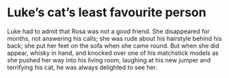 Luke’s cat’s least favourite person===================================



Luke had to admit that Rosa was not a good friend. She disappeared for months, not answering his calls; she was rude about his hairstyle behind his back; she put her feet on the sofa when she came round. But when she did appear, whisky in hand, and knocked over one of his matchstick models as she pushed her way into his living room, laughing at his new jumper and terrifying his cat, he was always delighted to see her.


